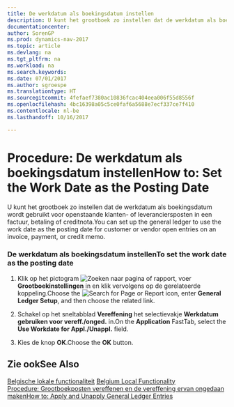 ```yaml
---
title: De werkdatum als boekingsdatum instellen
description: U kunt het grootboek zo instellen dat de werkdatum als boekingsdatum wordt gebruikt voor openstaande klanten- of leveranciersposten in een factuur, betaling of creditnota.
documentationcenter: 
author: SorenGP
ms.prod: dynamics-nav-2017
ms.topic: article
ms.devlang: na
ms.tgt_pltfrm: na
ms.workload: na
ms.search.keywords: 
ms.date: 07/01/2017
ms.author: sgroespe
ms.translationtype: HT
ms.sourcegitcommit: 4fefaef7380ac10836fcac404eea006f55d8556f
ms.openlocfilehash: 4bc16398a05c5ce0faf6a5688e7ecf337ce7f410
ms.contentlocale: nl-be
ms.lasthandoff: 10/16/2017

---
```

# <a name="how-to-set-the-work-date-as-the-posting-date"></a><span data-ttu-id="f54f3-103">Procedure: De werkdatum als boekingsdatum instellen</span><span class="sxs-lookup"><span data-stu-id="f54f3-103">How to: Set the Work Date as the Posting Date</span></span>
<span data-ttu-id="f54f3-104">U kunt het grootboek zo instellen dat de werkdatum als boekingsdatum wordt gebruikt voor openstaande klanten- of leveranciersposten in een factuur, betaling of creditnota.</span><span class="sxs-lookup"><span data-stu-id="f54f3-104">You can set up the general ledger to use the work date as the posting date for customer or vendor open entries on an invoice, payment, or credit memo.</span></span>  
  
### <a name="to-set-the-work-date-as-the-posting-date"></a><span data-ttu-id="f54f3-105">De werkdatum als boekingsdatum instellen</span><span class="sxs-lookup"><span data-stu-id="f54f3-105">To set the work date as the posting date</span></span>  
  
1.  <span data-ttu-id="f54f3-106">Klik op het pictogram ![Zoeken naar pagina of rapport](media/ui-search/search_small.png "pictogram Zoeken naar pagina of rapport"), voer **Grootboekinstellingen** in en klik vervolgens op de gerelateerde koppeling.</span><span class="sxs-lookup"><span data-stu-id="f54f3-106">Choose the ![Search for Page or Report](media/ui-search/search_small.png "Search for Page or Report icon") icon, enter **General Ledger Setup**, and then choose the related link.</span></span>  
  
2.  <span data-ttu-id="f54f3-107">Schakel op het sneltabblad **Vereffening** het selectievakje **Werkdatum gebruiken voor vereff./onged.** in.</span><span class="sxs-lookup"><span data-stu-id="f54f3-107">On the **Application** FastTab, select the **Use Workdate for Appl./Unappl.** field.</span></span>  
  
3.  <span data-ttu-id="f54f3-108">Kies de knop **OK**.</span><span class="sxs-lookup"><span data-stu-id="f54f3-108">Choose the **OK** button.</span></span>  
  
## <a name="see-also"></a><span data-ttu-id="f54f3-109">Zie ook</span><span class="sxs-lookup"><span data-stu-id="f54f3-109">See Also</span></span>  
 <span data-ttu-id="f54f3-110">[Belgische lokale functionaliteit](belgium-local-functionality.md) </span><span class="sxs-lookup"><span data-stu-id="f54f3-110">[Belgium Local Functionality](belgium-local-functionality.md) </span></span>  
 [<span data-ttu-id="f54f3-111">Procedure: Grootboekposten vereffenen en de vereffening ervan ongedaan maken</span><span class="sxs-lookup"><span data-stu-id="f54f3-111">How to: Apply and Unapply General Ledger Entries</span></span>](how-to-apply-and-unapply-general-ledger-entries.md)
